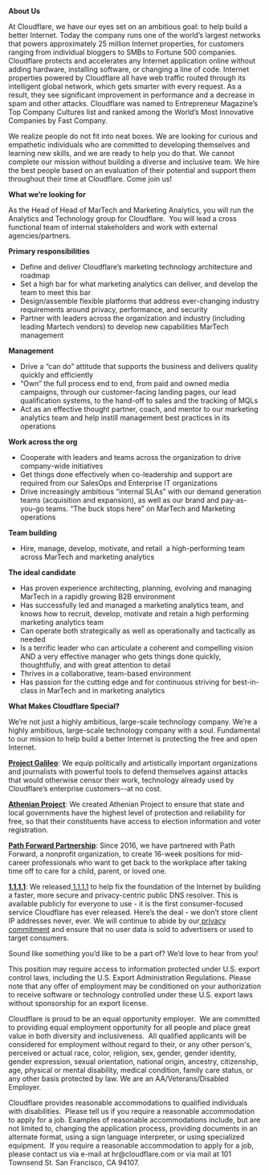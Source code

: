 <div class="content-intro">
	<div><strong>About Us</strong></div>
	<div>
		<p><span style="font-weight: 400;">At Cloudflare, we have our eyes set on an ambitious goal: to help build a better Internet. Today the company runs one of the world’s largest networks that powers approximately 25 million Internet properties, for customers ranging from individual bloggers to SMBs to Fortune 500 companies. Cloudflare protects and accelerates any Internet application online without adding hardware, installing software, or changing a line of code. Internet properties powered by Cloudflare all have web traffic routed through its intelligent global network, which gets smarter with every request. As a result, they see significant improvement in performance and a decrease in spam and other attacks. Cloudflare was named to Entrepreneur Magazine’s Top Company Cultures list and ranked among the World’s Most Innovative Companies by Fast Company.</span><span style="font-weight: 400;">&nbsp;</span></p>
		<p><span style="font-weight: 400;">We realize people do not fit into neat boxes. We are looking for curious and empathetic individuals who are committed to developing themselves and learning new skills, and we are ready to help you do that. We cannot complete our mission without building a diverse and inclusive team. We hire the best people based on an evaluation of their potential and support them throughout their time at Cloudflare. Come join us!&nbsp;</span></p>
	</div>
</div>
<p><strong>What we’re looking for</strong></p>
<p><span style="font-weight: 400;">As the Head of Head of MarTech and Marketing Analytics, you will run the Analytics and Technology group for Cloudflare.&nbsp; You will lead a cross functional team of internal stakeholders and work with external agencies/partners.&nbsp;&nbsp;</span></p>
<p><strong>Primary responsibilities&nbsp;</strong></p>
<ul>
	<li style="font-weight: 400;"><span style="font-weight: 400;">Define and deliver Cloudflare’s marketing technology architecture and roadmap&nbsp;</span></li>
	<li style="font-weight: 400;"><span style="font-weight: 400;">Set a high bar for what marketing analytics can deliver, and develop the team to meet this bar&nbsp;</span></li>
	<li style="font-weight: 400;"><span style="font-weight: 400;">Design/assemble flexible platforms that address ever-changing industry requirements around privacy, performance, and security</span></li>
	<li style="font-weight: 400;"><span style="font-weight: 400;">Partner with leaders across the organization and industry (including leading Martech vendors) to develop new capabilities MarTech management&nbsp;</span></li>
</ul>
<p><strong>Management&nbsp;</strong></p>
<ul>
	<li style="font-weight: 400;"><span style="font-weight: 400;">Drive a “can do” attitude that supports the business and delivers quality quickly and efficiently&nbsp;</span></li>
	<li style="font-weight: 400;"><span style="font-weight: 400;">“Own” the full process end to end, from paid and owned media campaigns, through our customer-facing landing pages, our lead qualification systems, to the hand-off to sales and the tracking of MQLs</span></li>
	<li style="font-weight: 400;"><span style="font-weight: 400;">Act as an effective thought partner, coach, and mentor to our marketing analytics team and help instill management best practices in its operations&nbsp;</span></li>
</ul>
<p><strong>Work across the org&nbsp;</strong></p>
<ul>
	<li style="font-weight: 400;"><span style="font-weight: 400;">Cooperate with leaders and teams across the organization to drive company-wide initiatives</span></li>
	<li style="font-weight: 400;"><span style="font-weight: 400;">Get things done effectively when co-leadership and support are required from our SalesOps and Enterprise IT organizations&nbsp;</span></li>
	<li style="font-weight: 400;"><span style="font-weight: 400;">Drive increasingly ambitious “internal SLAs” with our demand generation teams (acquisition and expansion), as well as our brand and pay-as-you-go teams. “The buck stops here” on MarTech and Marketing operations&nbsp;&nbsp;</span></li>
</ul>
<p><strong>Team building&nbsp;</strong></p>
<ul>
	<li style="font-weight: 400;"><span style="font-weight: 400;">Hire, manage, develop, motivate, and retail&nbsp; a high-performing team across MarTech and marketing analytics&nbsp;</span></li>
</ul>
<p><strong>The ideal candidate&nbsp;</strong></p>
<ul>
	<li style="font-weight: 400;"><span style="font-weight: 400;">Has proven experience architecting, planning, evolving and managing MarTech in a rapidly growing B2B environment</span></li>
	<li style="font-weight: 400;"><span style="font-weight: 400;">Has successfully led and managed a marketing analytics team, and knows how to recruit, develop, motivate and retain a high performing marketing analytics team&nbsp;</span></li>
	<li style="font-weight: 400;"><span style="font-weight: 400;">Can operate both strategically as well as operationally and tactically as needed&nbsp;</span></li>
	<li style="font-weight: 400;"><span style="font-weight: 400;">Is a terrific leader who can articulate a coherent and compelling vision AND a very effective manager who gets things done quickly, thoughtfully, and with great attention to detail&nbsp;</span></li>
	<li style="font-weight: 400;"><span style="font-weight: 400;">Thrives in a collaborative, team-based environment&nbsp;</span></li>
	<li style="font-weight: 400;"><span style="font-weight: 400;">Has passion for the cutting edge and for continuous striving for best-in-class in MarTech and in marketing analytics</span></li>
</ul>
<div class="content-conclusion">
	<p><strong>What Makes Cloudflare Special?</strong></p>
	<p><span style="font-weight: 400;">We’re not just a highly ambitious, large-scale technology company. We’re a highly ambitious, large-scale technology company with a soul. Fundamental to our mission to help build a better Internet is protecting the free and open Internet.</span></p>
	<p><a href="https://blog.cloudflare.com/protecting-free-expression-online/"><strong>Project Galileo</strong></a><span style="font-weight: 400;">: We equip politically and artistically important organizations and journalists with powerful tools to defend themselves against attacks that would otherwise censor their work, technology already used by Cloudflare’s enterprise customers--at no cost.</span></p>
	<p><strong><a href="https://www.cloudflare.com/athenian/">Athenian Project</a></strong><span style="font-weight: 400;">: We created Athenian Project to ensure that state and local governments have the highest level of protection and reliability for free, so that their constituents have access to election information and voter registration.</span></p>
	<p><a href="https://blog.cloudflare.com/tag/path-forward/"><strong>Path Forward Partnership</strong></a><span style="font-weight: 400;">: Since 2016, we have partnered with Path Forward, a nonprofit organization, to create 16-week positions for mid-career professionals who want to get back to the workplace after taking time off to care for a child, parent, or loved one.</span></p>
	<p><a href="https://1.1.1.1/"><strong>1.1.1.1</strong></a><span style="font-weight: 400;">: We released</span><a href="https://1.1.1.1/"> <span style="font-weight: 400;">1.1.1.1</span></a><span style="font-weight: 400;"> to help fix the foundation of the Internet by building a faster, more secure and privacy-centric public DNS resolver. This is available publicly for everyone to use - it is the first consumer-focused service Cloudflare has ever released. Here’s the deal - we don’t store client IP addresses never, ever. We will continue to abide by our</span><a href="https://developers.cloudflare.com/1.1.1.1/privacy/public-dns-resolver"> privacy commitment</a><span style="font-weight: 400;"> and ensure that no user data is sold to advertisers or used to target consumers.</span></p>
	<p><span style="font-weight: 400;">Sound like something you’d like to be a part of? We’d love to hear from you!</span></p>
	<p><span style="font-weight: 400;">This position may require access to information protected under U.S. export control laws, including the U.S. Export Administration Regulations. Please note that any offer of employment may be conditioned on your authorization to receive software or technology controlled under these U.S. export laws without sponsorship for an export license.</span></p>
	<p><span style="font-weight: 400;">Cloudflare is proud to be an equal opportunity employer. &nbsp;We are committed to providing equal employment opportunity for all people and place great value in both diversity and inclusiveness. &nbsp;All qualified applicants will be considered for employment without regard to their, or any other person's, perceived or actual</span> <span style="font-weight: 400;">race, color, religion, sex, gender, gender identity, gender expression, sexual orientation, national origin, ancestry, citizenship, age, physical or mental disability, medical condition, family care status, or any other basis protected by law. </span><span style="font-weight: 400;">We are an AA/Veterans/Disabled Employer.</span></p>
	<p><span style="font-weight: 400;">Cloudflare provides reasonable accommodations to qualified individuals with disabilities. &nbsp;Please tell us if you require a reasonable accommodation to apply for a job. Examples of reasonable accommodations include, but are not limited to, changing the application process, providing documents in an alternate format, using a sign language interpreter, or using specialized equipment. &nbsp;If you require a reasonable accommodation to apply for a job, please contact us via e-mail at </span><span style="font-weight: 400;">hr@cloudflare.com</span><span style="font-weight: 400;"> or via mail at 101 Townsend St. San Francisco, CA 94107.</span></p>
</div>